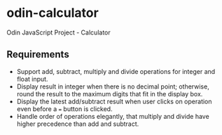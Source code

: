 # odin-calculator
Odin JavaScript Project - Calculator

## Requirements
- Support add, subtract, multiply and divide operations for integer and float input.
- Display result in integer when there is no decimal point; otherwise, round the result to the maximum digits that fit in the display box.
- Display the latest add/subtract result when user clicks on operation even before a `=` button is clicked.
- Handle order of operations elegantly, that multiply and divide have higher precedence than add and subtract.